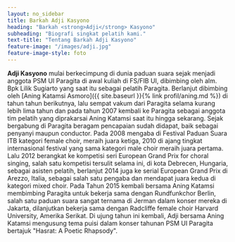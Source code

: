 ```yaml
---
layout: no_sidebar
title: Barkah Adji Kasyono
heading: "Barkah <strong>Adji</strong> Kasyono"
subheading: "Biografi singkat pelatih kami."
text-title: "Tentang Barkah Adji Kasyono"
feature-image: "/images/adji.jpg"
feature-image-style: foto
---
```

**Adji Kasyono** mulai berkecimpung di dunia paduan suara sejak menjadi anggota PSM UI Paragita di awal kuliah di FS/FIB UI, dibimbing oleh alm. Bpk Lilik Sugiarto yang saat itu sebagai pelatih Paragita. Berlanjut dibimbing oleh [Aning Katamsi Asmoro]({{ site.baseurl }}{% link profil/aning.md %}) di tahun tahun berikutnya, lalu sempat vakum dari Paragita selama kurang lebih lima tahun dan pada tahun 2007 kembali ke Paragita sebagai anggota tim pelatih yang diprakarsai Aning Katamsi saat itu hingga sekarang. Sejak bergabung di Paragita beragam pencapaian sudah didapat, baik sebagai penyanyi maupun conductor. Pada 2008 mengaba di Festival Paduan Suara ITB kategori female choir, meraih juara ketiga, 2010 di ajang tingkat internasional festival yang sama kategori male choir meraih juara pertama. Lalu 2012 berangkat ke kompetisi seri European Grand Prix for choral singing, salah satu kompetisi tersulit selama ini, di kota Debrecen, Hungaria, sebagai asisten pelatih, berlanjut 2014 juga ke serial European Grand Prix di Arezzo, Italia, sebagai salah satu pengaba dan mendapat juara kedua di kategori mixed choir. Pada Tahun 2015 kembali bersama Aning Katamsi membimbing Paragita untuk bekerja sama dengan Rundfunkchor Berlin, salah satu paduan suara sangat ternama di Jerman dalam konser mereka di Jakarta, dilanjutkan bekerja sama dengan Radcliffe female choir Harvard University, Amerika Serikat. Di ujung tahun ini kembali, Adji bersama Aning Katamsi mengusung tema puisi dalam konser tahunan PSM UI Paragita bertajuk "Hasrat: A Poetic Rhapsody".